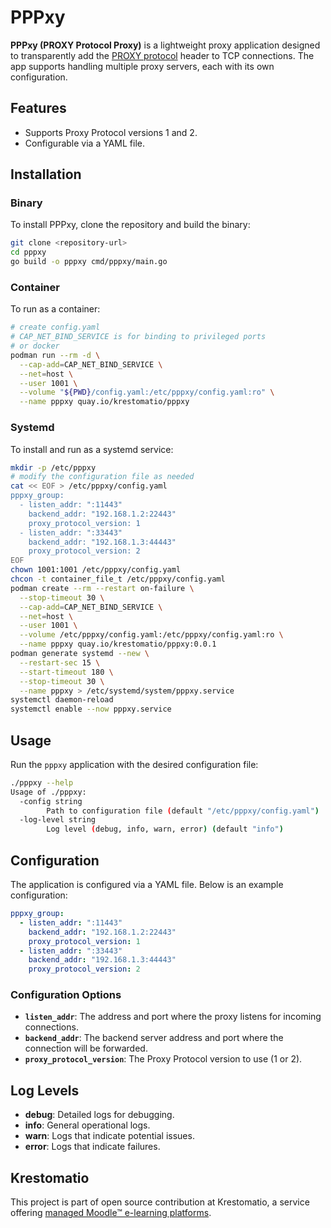 # PPPxy

**PPPxy (PROXY Protocol Proxy)** is a lightweight proxy application designed to transparently add the [PROXY protocol](https://www.haproxy.org/download/1.8/doc/proxy-protocol.txt) header to TCP connections. The app supports handling multiple proxy servers, each with its own configuration.

## Features

- Supports Proxy Protocol versions 1 and 2.
- Configurable via a YAML file.

## Installation

### Binary

To install PPPxy, clone the repository and build the binary:

```bash
git clone <repository-url>
cd pppxy
go build -o pppxy cmd/pppxy/main.go
```

### Container
To run as a container:
```bash
# create config.yaml
# CAP_NET_BIND_SERVICE is for binding to privileged ports
# or docker
podman run --rm -d \
  --cap-add=CAP_NET_BIND_SERVICE \
  --net=host \
  --user 1001 \
  --volume "${PWD}/config.yaml:/etc/pppxy/config.yaml:ro" \
  --name pppxy quay.io/krestomatio/pppxy
```

### Systemd
To install and run as a systemd service:
```bash
mkdir -p /etc/pppxy
# modify the configuration file as needed
cat << EOF > /etc/pppxy/config.yaml
pppxy_group:
  - listen_addr: ":11443"
    backend_addr: "192.168.1.2:22443"
    proxy_protocol_version: 1
  - listen_addr: ":33443"
    backend_addr: "192.168.1.3:44443"
    proxy_protocol_version: 2
EOF
chown 1001:1001 /etc/pppxy/config.yaml
chcon -t container_file_t /etc/pppxy/config.yaml
podman create --rm --restart on-failure \
  --stop-timeout 30 \
  --cap-add=CAP_NET_BIND_SERVICE \
  --net=host \
  --user 1001 \
  --volume /etc/pppxy/config.yaml:/etc/pppxy/config.yaml:ro \
  --name pppxy quay.io/krestomatio/pppxy:0.0.1
podman generate systemd --new \
  --restart-sec 15 \
  --start-timeout 180 \
  --stop-timeout 30 \
  --name pppxy > /etc/systemd/system/pppxy.service
systemctl daemon-reload
systemctl enable --now pppxy.service
```

## Usage

Run the `pppxy` application with the desired configuration file:

```bash
./pppxy --help
Usage of ./pppxy:
  -config string
        Path to configuration file (default "/etc/pppxy/config.yaml")
  -log-level string
        Log level (debug, info, warn, error) (default "info")
```

## Configuration

The application is configured via a YAML file. Below is an example configuration:

```yaml
pppxy_group:
  - listen_addr: ":11443"
    backend_addr: "192.168.1.2:22443"
    proxy_protocol_version: 1
  - listen_addr: ":33443"
    backend_addr: "192.168.1.3:44443"
    proxy_protocol_version: 2
```

### Configuration Options

- **`listen_addr`**: The address and port where the proxy listens for incoming connections.
- **`backend_addr`**: The backend server address and port where the connection will be forwarded.
- **`proxy_protocol_version`**: The Proxy Protocol version to use (1 or 2).

## Log Levels

- **debug**: Detailed logs for debugging.
- **info**: General operational logs.
- **warn**: Logs that indicate potential issues.
- **error**: Logs that indicate failures.

## Krestomatio

This project is part of open source contribution at Krestomatio, a service offering [managed Moodle™ e-learning platforms](https://krestomatio.com).
